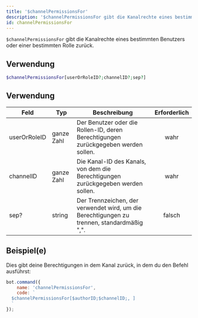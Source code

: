 ```yaml
---
title: '$channelPermissionsFor'
description: '$channelPermissionsFor gibt die Kanalrechte eines bestimmten Benutzers oder einer bestimmten Rolle zurück.'
id: channelPermissionsFor
---
```


`$channelPermissionsFor` gibt die Kanalrechte eines bestimmten Benutzers oder einer bestimmten Rolle zurück.

## Verwendung

```php
$channelPermissionsFor[userOrRoleID?;channelID?;sep?]
```

## Verwendung

| Feld         | Typ        | Beschreibung                                                                               | Erforderlich |
| ------------ | ---------- | ------------------------------------------------------------------------------------------ |:------------:|
| userOrRoleID | ganze Zahl | Der Benutzer oder die Rollen-ID, deren Berechtigungen zurückgegeben werden sollen.         |     wahr     |
| channelID    | ganze Zahl | Die Kanal-ID des Kanals, von dem die Berechtigungen zurückgegeben werden sollen.           |     wahr     |
| sep?         | string     | Der Trennzeichen, der verwendet wird, um die Berechtigungen zu trennen, standardmäßig ",". |    falsch    |

## Beispiel(e)

Dies gibt deine Berechtigungen in dem Kanal zurück, in dem du den Befehl ausführst:

```javascript
bot.command({
    name: 'channelPermissionsFor',
    code: `
  $channelPermissionsFor[$authorID;$channelID;, ]
  `
});
```
